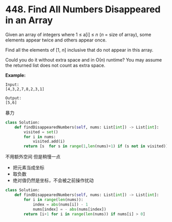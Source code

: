 # 448. Find All Numbers Disappeared in an Array

Given an array of integers where 1 ≤ a[i] ≤ *n* (*n* = size of array), some elements appear twice and others appear once.

Find all the elements of [1, *n*] inclusive that do not appear in this array.

Could you do it without extra space and in O(*n*) runtime? You may assume the returned list does not count as extra space.

**Example:**

```
Input:
[4,3,2,7,8,2,3,1]

Output:
[5,6]
```



暴力

```python
class Solution:
    def findDisappearedNumbers(self, nums: List[int]) -> List[int]:
        visited = set()
        for i in nums:
            visited.add(i)
        return [s  for s in range(1,len(nums)+1) if (s not in visited)]
```

不用额外空间 但是稍慢一点

* 把元素当成坐标
* 取负数
* 绝对值仍然是坐标，不会被之前操作扰动

```python
class Solution:
    def findDisappearedNumbers(self, nums: List[int]) -> List[int]:
        for i in range(len(nums)):
            index = abs(nums[i]) - 1
            nums[index] = - abs(nums[index])
        return [i+1 for i in range(len(nums)) if nums[i] > 0]
```

